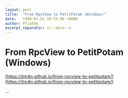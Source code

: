 ```yaml
---
layout: post
title:  "From RpcView to PetitPotam (Windows)"
date:   1990-01-01 19:55:00 +0000
author: PfiatDe
excerpt_separator: <!--more-->
---
```


# From RpcView to PetitPotam (Windows)
[https://itm4n.github.io/from-rpcview-to-petitpotam/](https://itm4n.github.io/from-rpcview-to-petitpotam/)

...
<!--more-->
